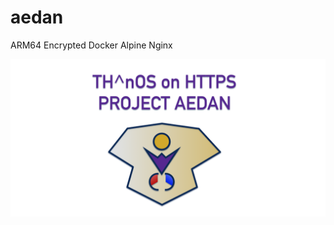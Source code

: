 # aedan
ARM64 Encrypted Docker Alpine Nginx

![Project AEDAN](https://github.com/indiewebconsulting/aedan/blob/master/86426DED-4504-4B1F-9D31-EE9C2521F843.png)

